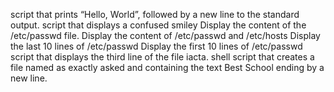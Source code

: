 script that prints “Hello, World”, followed by a new line to the standard output.
script that displays a confused smiley
Display the content of the /etc/passwd file.
Display the content of /etc/passwd and /etc/hosts
Display the last 10 lines of /etc/passwd
Display the first 10 lines of /etc/passwd
script that displays the third line of the file iacta.
shell script that creates a file named as exactly asked and containing the text Best School ending by a new line.

